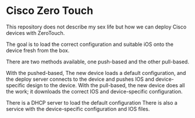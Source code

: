 # Cisco Zero Touch

This repository does not describe my sex life but how we can deploy Cisco devices with ZeroTouch.

The goal is to load the correct configuration and suitable iOS onto the device fresh from the box.

There are two methods available, one push-based and the other pull-based.

With the pushed-based, The new device loads a default configuration, and the deploy server connects to the device and pushes IOS and device-specific design to the device. 
With the pull-based, the new device does all the work; it downloads the correct IOS and device-specific configuration. 


There is a DHCP server to load the default configuration
There is also a service with the device-specific configuration and IOS files. 

